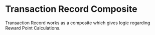 # Transaction Record Composite

Transaction Record works as a composite which gives logic regarding Reward Point Calculations.
